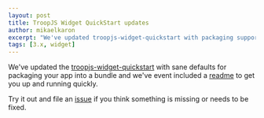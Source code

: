 ```yaml
---
layout: post
title: TroopJS Widget QuickStart updates
author: mikaelkaron
excerpt: "We've updated troopjs-widget-quickstart with packaging support and instructions"
tags: [3.x, widget]
---
```


We've updated the [troopjs-widget-quickstart](https://github.com/troopjs/troopjs-widget-quickstart/) with sane defaults for packaging your app into a bundle and we've event included a [readme](https://github.com/troopjs/troopjs-widget-quickstart/blob/develop/README.md) to get you up and running quickly.

Try it out and file an [issue](https://github.com/troopjs/troopjs-widget-quickstart/issues) if you think something is missing or needs to be fixed.